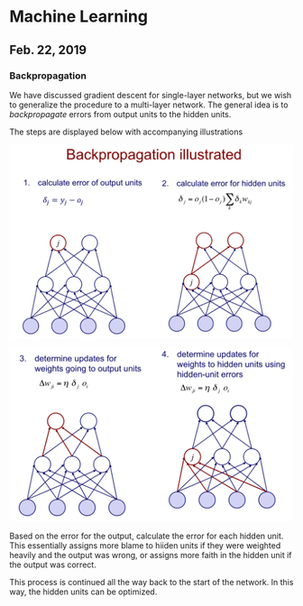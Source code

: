 # Machine Learning 

## Feb. 22, 2019

### Backpropagation
We have discussed gradient descent for single-layer networks, but we wish to generalize the procedure to a multi-layer network. The general idea is to _backpropagate_ errors from output units to the hidden units.

The steps are displayed below with accompanying illustrations

![](./images/backprop1.png)

![](./images/backprop2.png)

Based on the error for the output, calculate the error for each hidden unit. This essentially assigns more blame to hiiden units if they were weighted heavily and the output was wrong, or assigns more faith in the hidden unit if the output was correct.

This process is continued all the way back to the start of the network. In this way, the hidden units can be optimized.